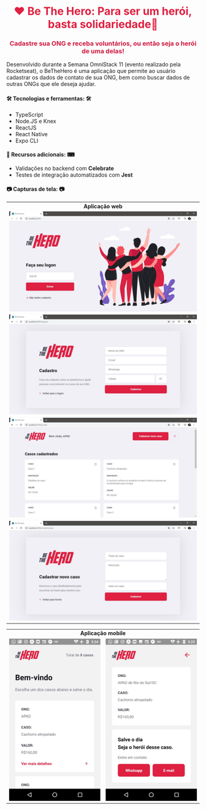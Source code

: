 <h1
    align="center"
    style="color: #E02041;"
>
    ❤ Be The Hero: Para ser um herói, basta solidariedade🥰
</h1>

<h3
    align="center"
    style="color: #CF1940"
>
    Cadastre sua ONG e receba voluntários, ou então seja o herói de uma delas!
</h3

<p>Desenvolvido durante a Semana OmniStack 11 (evento realizado pela Rocketseat), o BeTheHero é uma aplicação que permite ao usuário cadastrar os dados de contato de sua ONG, bem como buscar dados de outras ONGs que ele deseja ajudar.</p>

<h4>🛠 Tecnologias e ferramentas: 🛠</h4>
<ul>
    <li>TypeScript</li>
    <li>Node.JS e Knex</li>
    <li>ReactJS</li>
    <li>React Native</li>
    <li>Expo CLI</li>
</ul>

<h4>📑 Recursos adicionais: ⌨</h4>
<ul>
    <li>Validações no backend com <strong>Celebrate</strong></li>
    <li>Testes de integração automatizados com <strong>Jest</strong></li>
</ul>

<h4>📷 Capturas de tela: 📷</h4>
<table>
    <tr><td align="center"><strong>Aplicação web</strong></td></tr>
    <tr>
        <td>
            <img
                src="screenshots/web_logon.jpg"
                alt="Página de logon da aplicação web"
                title="Página de logon da aplicação web"
            />
        </td>
    </tr>
    <tr>
        <td>
            <img
                src="screenshots/web_register.jpg"
                alt="Página de registro de ONG da aplicação web"
                title="Página de registro de ONG da aplicação web"
            />
        </td>
    </tr>
    <tr>
        <td>
            <img
                src="screenshots/web_main.jpg"
                alt="Landing page da aplicação web"
                title="Landing page da aplicação web"
            />
        </td>
    </tr>
    <tr>
        <td>
            <img
                src="screenshots/web_new.jpg"
                alt="Página de novo caso da aplicação web"
                title="Página de novo caso da aplicação web"
            />
        </td>
    </tr>
</table>

<table>
    <tr><td colspan="2" align="center"><strong>Aplicação mobile</strong></td></tr>
    <tr>
        <td>
            <img
                src="screenshots/mobile_main.jpeg"
                alt="Landing page da aplicação mobile"
                title="Landing page da aplicação mobile"
            />
        </td>
        <td>
            <img
                src="screenshots/mobile_details.jpeg"
                alt="Página de detalhes do caso na aplicação mobile"
                title="Página de detalhes do caso na aplicação mobile"
            />
        </td>
    </tr>
</table>


